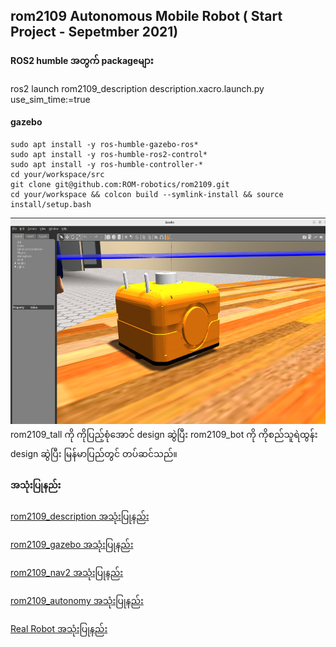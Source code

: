 ## rom2109 Autonomous Mobile Robot ( Start Project - Sepetmber 2021)

#### ROS2 humble အတွက် packageများ
ros2 launch rom2109_description description.xacro.launch.py use_sim_time:=true

#### gazebo 
```
sudo apt install -y ros-humble-gazebo-ros* 
sudo apt install -y ros-humble-ros2-control*
sudo apt install -y ros-humble-controller-*
cd your/workspace/src
git clone git@github.com:ROM-robotics/rom2109.git
cd your/workspace && colcon build --symlink-install && source install/setup.bash
```
<img src="images/orange_bot.png" width="619" height="330" />rom2109_tall ကို ကိုပြည့်စုံအောင် design ဆွဲပြီး rom2109_bot ကို ကိုစည်သူရဲထွန်း design ဆွဲပြီး မြန်မာပြည်တွင် တပ်ဆင်သည်။

#### အသုံးပြုနည်း
<a href="https://github.com/ROM-robotics/rom2109/blob/humble-devel/rom2109_description/README.md">rom2109_description အသုံးပြုနည်း </a> 

<a href="https://github.com/ROM-robotics/rom2109/blob/humble-devel/rom2109_description/README.md">rom2109_gazebo အသုံးပြုနည်း </a> 

<a href="www.google.com">rom2109_nav2 အသုံးပြုနည်း </a> 

<a href="www.google.com">rom2109_autonomy အသုံးပြုနည်း </a> 

<a href="www.google.com">Real Robot အသုံးပြုနည်း </a> 

